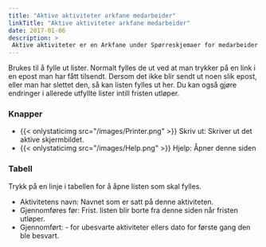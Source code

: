 ```yaml
---
title: "Aktive aktiviteter arkfane medarbeider"
linkTitle: "Aktive aktiviteter arkfane medarbeider"
date: 2017-01-06
description: >
 Aktive aktiviteter er en Arkfane under Spørreskjemaer for medarbeider
---
```

Brukes til å fylle ut lister. Normalt fylles de ut ved at man trykker på en link i en epost man har fått tilsendt. Dersom det ikke blir sendt ut noen slik epost, eller man har slettet den, så kan listen fylles ut her. Du kan også gjøre endringer i allerede utfyllte lister intill fristen utløper.

### Knapper

- {{< onlystaticimg src="/images/Printer.png" >}} Skriv ut: Skriver ut det aktive skjermbildet.
- {{< onlystaticimg src="/images/Help.png" >}} Hjelp: Åpner denne siden

### Tabell

Trykk på en linje i tabellen for å åpne listen som skal fylles.

- Aktivitetens navn: Navnet som er satt på denne aktiviteten.
- Gjennomføres før: Frist. listen blir borte fra denne siden når fristen utløper.
- Gjennomført: - for ubesvarte aktiviteter ellers dato for første gang den ble besvart.
